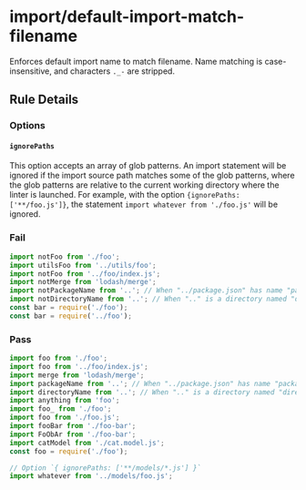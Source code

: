 # import/default-import-match-filename

Enforces default import name to match filename. Name matching is case-insensitive, and characters `._-` are stripped.

## Rule Details

### Options

#### `ignorePaths`

This option accepts an array of glob patterns. An import statement will be ignored if the import source path matches some of the glob patterns, where the glob patterns are relative to the current working directory where the linter is launched. For example, with the option `{ignorePaths: ['**/foo.js']}`, the statement `import whatever from './foo.js'` will be ignored.

### Fail

```js
import notFoo from './foo';
import utilsFoo from '../utils/foo';
import notFoo from '../foo/index.js';
import notMerge from 'lodash/merge';
import notPackageName from '..'; // When "../package.json" has name "package-name"
import notDirectoryName from '..'; // When ".." is a directory named "directory-name"
const bar = require('./foo');
const bar = require('../foo');
```

### Pass

```js
import foo from './foo';
import foo from '../foo/index.js';
import merge from 'lodash/merge';
import packageName from '..'; // When "../package.json" has name "package-name"
import directoryName from '..'; // When ".." is a directory named "directory-name"
import anything from 'foo';
import foo_ from './foo';
import foo from './foo.js';
import fooBar from './foo-bar';
import FoObAr from './foo-bar';
import catModel from './cat.model.js';
const foo = require('./foo');

// Option `{ ignorePaths: ['**/models/*.js'] }`
import whatever from '../models/foo.js';
```
